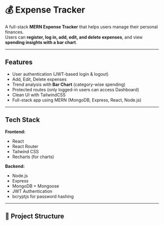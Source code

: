# 💰 Expense Tracker  

A full-stack **MERN Expense Tracker** that helps users manage their personal finances.  
Users can **register, log in, add, edit, and delete expenses**, and view **spending insights with a bar chart**.  

---

## Features  

- User authentication (JWT-based login & logout)  
- Add, Edit, Delete expenses  
- Trend analysis with **Bar Chart** (category-wise spending)  
- Protected routes (only logged-in users can access Dashboard)  
- Clean UI with TailwindCSS  
- Full-stack app using MERN (MongoDB, Express, React, Node.js)  

---

## Tech Stack  

**Frontend:**  
- React  
- React Router  
- Tailwind CSS  
- Recharts (for charts)  

**Backend:**  
- Node.js  
- Express  
- MongoDB + Mongoose  
- JWT Authentication  
- bcryptjs for password hashing  

---

## 📂 Project Structure  

